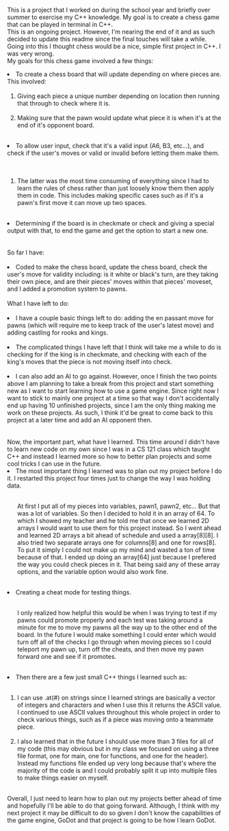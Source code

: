 This is a project that I worked on during the school year and briefly over summer to exercise my C++ knowledge. My goal is to create a chess game that can be played in terminal in C++.<br>
This is an ongoing project. However, I'm nearing the end of it and as such decided to update this readme since the final touches will take a while. <br>
Going into this I thought chess would be a nice, simple first project in C++. I was very wrong. <br>
My goals for this chess game involved a few things: <br>
<li>To create a chess board that will update depending on where pieces are. This involved: <br><br>
<ol><li>Giving each piece a unique number depending on location then running that through to check where it is.</li><br>
<li>Making sure that the pawn would update what piece it is when it's at the end of it's opponent board. </li></ol></li><br>
<li>To allow user input, check that it's a valid input (A6, B3, etc...), and check if the user's moves or valid or invalid before letting them make them.</li><br><br>
<ol><li> The latter was the most time consuming of everything since I had to learn the rules of chess rather than just loosely know them then apply them in code. This includes making specific cases such as if it's a pawn's first move it can move up two spaces. </li><br>
</ol>
<li>Determining if the board is in checkmate or check and giving a special output with that, to end the game and get the option to start a new one.</li> <br><br>
So far I have: <br> <br>
<li>Coded to make the chess board, update the chess board, check the user's move for validity including: is it white or black's turn, are they taking their own piece, and are their pieces' moves within that pieces' moveset, and I added a promotion system to pawns.</li><br>
What I have left to do: <br> <br>
<li>I have a couple basic things left to do: adding the en passant move for pawns (which will require me to keep track of the user's latest move) and adding castling for rooks and kings.</li> <br>
<li>The complicated things I have left that I think will take me a while to do is checking for if the king is in checkmate, and checking with each of the king's moves that the piece is not moving itself into check.</li> <br>
<li>I can also add an AI to go against. However, once I finish the two points above I am planning to take a break from this project and start something new as I want to start learning how to use a game engine. Since right now I want to stick to mainly one project at a time so that way I don't accidentally end up having 10 unfinished projects, since I am the only thing making me work on these projects. As such, I think it'd be great to come back to this project at a later time and add an AI opponent then. </li> <br><br>
Now, the important part, what have I learned. This time around I didn't have to learn new code on my own since I was in a CS 121 class which taught C++ and instead I learned more so how to better plan projects and some cool tricks I can use in the future.<br>
<li>The most important thing I learned was to plan out my project before I do it. I restarted this project four times just to change the way I was holding data.</li><br>
<ol>At first I put all of my pieces into variables, pawn1, pawn2, etc... But that was a lot of variables. So then I decided to hold it in an array of 64. To which I showed my teacher and he told me that once we learned 2D arrays I would want to use them for this project instead. So I went ahead and learned 2D arrays a bit ahead of schedule and used a array[8][8]. I also tried two separate arrays one for columns[8] and one for rows[8]. To put it simply I could not make up my mind and wasted a ton of time because of that. I ended up doing an array[64] just because I prefered the way you could check pieces in it. That being said any of these array options, and the variable option would also work fine.</ol><br>
<li>Creating a cheat mode for testing things.</li><br>
<ol>I only realized how helpful this would be when I was trying to test if my pawns could promote properly and each test was taking around a minute for me to move my pawns all the way up to the other end of the board. In the future I would make something I could enter which would turn off all of the checks I go through when moving pieces so I could teleport my pawn up, turn off the cheats, and then move my pawn forward one and see if it promotes.</ol><br>
<li>Then there are a few just small C++ things I learned such as:</li><br>
<ol><li>I can use .at(#) on strings since I learned strings are basically a vector of integers and characters and when I use this it returns the ASCII value. I continued to use ASCII values throughout this whole project in order to check various things, such as if a piece was moving onto a teammate piece.</li><br>
<li>I also learned that in the future I should use more than 3 files for all of my code (this may obvious but in my class we focused on using a three file format, one for main, one for functions, and one for the header). Instead my functions file ended up very long because that's where the majority of the code is and I could probably split it up into multiple files to make things easier on myself.</li></ol><br>
Overall, I just need to learn how to plan out my projects better ahead of time and hopefully I'll be able to do that going forward. Although, I think with my next project it may be difficult to do so given I don't know the capabilities of the game engine, GoDot and that project is going to be how I learn GoDot.
